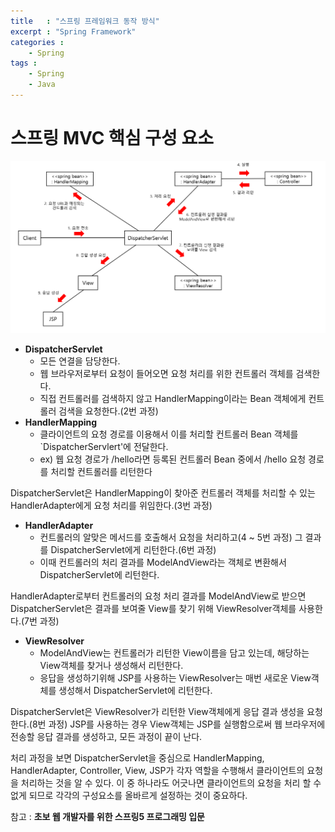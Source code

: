 ```yaml
---
title   : "스프링 프레임워크 동작 방식"
excerpt : "Spring Framework"
categories : 
    - Spring
tags : 
    - Spring
    - Java
---
```


# 스프링 MVC 핵심 구성 요소
![run](/assets/img/spring/run.PNG)


- __DispatcherServlet__
  - 모든 연결을 담당한다.
  - 웹 브라우저로부터 요청이 들어오면 요청 처리를 위한 컨트롤러 객체를 검색한다.
  - 직접 컨트롤러를 검색하지 않고 HandlerMapping이라는 Bean 객체에게 컨트롤러 검색을 요청한다.(2번 과정)
- __HandlerMapping__
  - 클라이언트의 요청 경로를 이용해서 이를 처리할 컨트롤러 Bean 객체를 `DispatcherServlert'에 전달한다.
  - ex) 웹 요청 경로가 /hello라면 등록된 컨트롤러 Bean 중에서 /hello 요청 경로를 처리할 컨트롤러를 리턴한다

DispatcherServlet은 HandlerMapping이 찾아준 컨트롤러 객체를 처리할 수 있는 HandlerAdapter에게 요청 처리를 위임한다.(3번 과정)

- __HandlerAdapter__
  - 컨트롤러의 알맞은 메서드를 호출해서 요청을 처리하고(4 ~ 5번 과정) 그 결과를 DispatcherServlet에게 리턴한다.(6번 과정)
  - 이때 컨트롤러의 처리 결과를 ModelAndView라는 객체로 변환해서 DispatcherServlet에 리턴한다.

HandlerAdapter로부터 컨트롤러의 요청 처리 결과를 ModelAndView로 받으면 DispatcherServlet은 결과를 보여줄 View를 찾기 위해 ViewResolver객체를 사용한다.(7번 과정)

- __ViewResolver__
  - ModelAndView는 컨트롤러가 리턴한 View이름을 담고 있는데, 해당하는 View객체를 찾거나 생성해서 리턴한다.
  - 응답을 생성하기위해 JSP를 사용하는 ViewResolver는 매번 새로운 View객체를 생성해서 DispatcherServlet에 리턴한다.

DispatcherServlet은 ViewResolver가 리턴한 View객체에게 응답 결과 생성을 요청한다.(8번 과정) JSP를 사용하는 경우 View객체는 JSP를 실행함으로써 웹 브라우저에 전송할 응답 결과를 생성하고, 모든 과정이 끝이 난다.  

처리 과정을 보면 DispatcherServlet을 중심으로 HandlerMapping, HandlerAdapter, Controller, View, JSP가 각자 역할을 수행해서 클라이언트의 요청을 처리하는 것을 알 수 있다. 이 중 하나라도 어긋나면 클라이언트의 요청을 처리 할 수 없게 되므로 각각의 구성요소를 올바르게 설정하는 것이 중요하다.

참고 : __초보 웹 개발자를 위한 스프링5 프로그래밍 입문__
